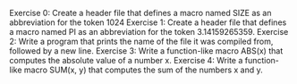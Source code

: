 Exercise 0: Create a header file that defines a macro named SIZE as an abbreviation for the token 1024
Exercise 1: Create a header file that defines a macro named PI as an abbreviation for the token 3.14159265359.
Exercise 2: Write a program that prints the name of the file it was compiled from, followed by a new line.
Exercise 3: Write a function-like macro ABS(x) that computes the absolute value of a number x.
Exercise 4: Write a function-like macro SUM(x, y) that computes the sum of the numbers x and y.
